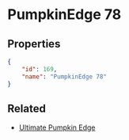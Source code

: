 # PumpkinEdge 78

<no description available>

## Properties

```json
{
    "id": 169,
    "name": "PumpkinEdge 78"
}
```

## Related

- [Ultimate Pumpkin Edge](../items/10803-ultimate-pumpkin-edge.md)


